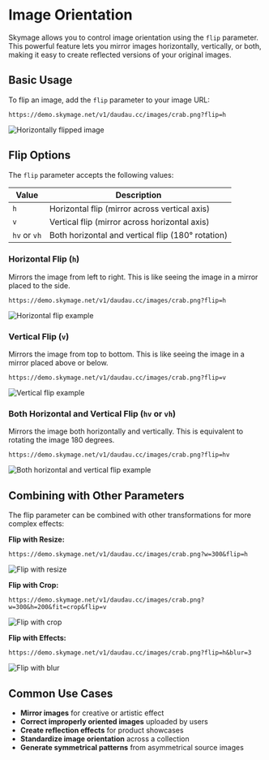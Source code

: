 # Image Orientation

Skymage allows you to control image orientation using the `flip` parameter. This powerful feature lets you mirror images horizontally, vertically, or both, making it easy to create reflected versions of your original images.

## Basic Usage

To flip an image, add the `flip` parameter to your image URL:

```
https://demo.skymage.net/v1/daudau.cc/images/crab.png?flip=h
```
![Horizontally flipped image](https://demo.skymage.net/v1/daudau.cc/images/crab.png?flip=h)

## Flip Options

The `flip` parameter accepts the following values:

| Value | Description |
|-------|-------------|
| `h` | Horizontal flip (mirror across vertical axis) |
| `v` | Vertical flip (mirror across horizontal axis) |
| `hv` or `vh` | Both horizontal and vertical flip (180° rotation) |

### Horizontal Flip (`h`)

Mirrors the image from left to right. This is like seeing the image in a mirror placed to the side.

```
https://demo.skymage.net/v1/daudau.cc/images/crab.png?flip=h
```
![Horizontal flip example](https://demo.skymage.net/v1/daudau.cc/images/crab.png?flip=h)

### Vertical Flip (`v`)

Mirrors the image from top to bottom. This is like seeing the image in a mirror placed above or below.

```
https://demo.skymage.net/v1/daudau.cc/images/crab.png?flip=v
```
![Vertical flip example](https://demo.skymage.net/v1/daudau.cc/images/crab.png?flip=v)

### Both Horizontal and Vertical Flip (`hv` or `vh`)

Mirrors the image both horizontally and vertically. This is equivalent to rotating the image 180 degrees.

```
https://demo.skymage.net/v1/daudau.cc/images/crab.png?flip=hv
```
![Both horizontal and vertical flip example](https://demo.skymage.net/v1/daudau.cc/images/crab.png?flip=hv)

## Combining with Other Parameters

The flip parameter can be combined with other transformations for more complex effects:

**Flip with Resize:**
```
https://demo.skymage.net/v1/daudau.cc/images/crab.png?w=300&flip=h
```
![Flip with resize](https://demo.skymage.net/v1/daudau.cc/images/crab.png?w=300&flip=h)

**Flip with Crop:**
```
https://demo.skymage.net/v1/daudau.cc/images/crab.png?w=300&h=200&fit=crop&flip=v
```
![Flip with crop](https://demo.skymage.net/v1/daudau.cc/images/crab.png?w=300&h=200&fit=crop&flip=v)

**Flip with Effects:**
```
https://demo.skymage.net/v1/daudau.cc/images/crab.png?flip=h&blur=3
```
![Flip with blur](https://demo.skymage.net/v1/daudau.cc/images/crab.png?flip=h&blur=3)

## Common Use Cases

- **Mirror images** for creative or artistic effect
- **Correct improperly oriented images** uploaded by users
- **Create reflection effects** for product showcases
- **Standardize image orientation** across a collection
- **Generate symmetrical patterns** from asymmetrical source images
